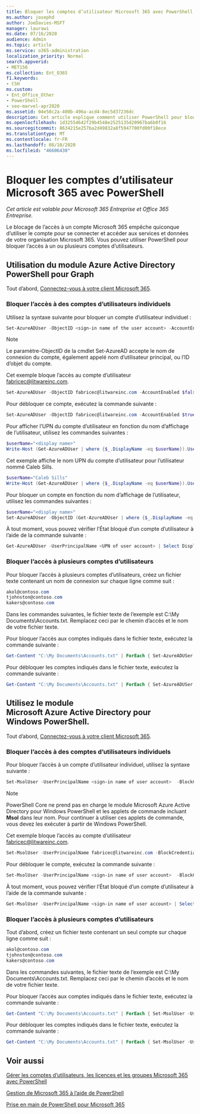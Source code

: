 ```yaml
---
title: Bloquer les comptes d’utilisateur Microsoft 365 avec PowerShell
ms.author: josephd
author: JoeDavies-MSFT
manager: laurawi
ms.date: 07/16/2020
audience: Admin
ms.topic: article
ms.service: o365-administration
localization_priority: Normal
search.appverid:
- MET150
ms.collection: Ent_O365
f1.keywords:
- CSH
ms.custom:
- Ent_Office_Other
- PowerShell
- seo-marvel-apr2020
ms.assetid: 04e58c2a-400b-496a-acd4-8ec5d37236dc
description: Cet article explique comment utiliser PowerShell pour bloquer et débloquer l’accès aux comptes Microsoft 365.
ms.openlocfilehash: 1d32554642f29b4548e2525135d20967ba6b0f16
ms.sourcegitcommit: 8634215e257ba2d49832a8f5947700fd00f18ece
ms.translationtype: MT
ms.contentlocale: fr-FR
ms.lasthandoff: 08/10/2020
ms.locfileid: "46606430"
---
```

# <a name="block-microsoft-365-user-accounts-with-powershell"></a>Bloquer les comptes d’utilisateur Microsoft 365 avec PowerShell

*Cet article est valable pour Microsoft 365 Entreprise et Office 365 Entreprise.*

Le blocage de l’accès à un compte Microsoft 365 empêche quiconque d’utiliser le compte pour se connecter et accéder aux services et données de votre organisation Microsoft 365. Vous pouvez utiliser PowerShell pour bloquer l’accès à un ou plusieurs comptes d’utilisateurs.

## <a name="use-the-azure-active-directory-powershell-for-graph-module"></a>Utilisation du module Azure Active Directory PowerShell pour Graph

Tout d’abord, [Connectez-vous à votre client Microsoft 365](connect-to-office-365-powershell.md#connect-with-the-azure-active-directory-powershell-for-graph-module).
 
### <a name="block-access-to-individual-user-accounts"></a>Bloquer l’accès à des comptes d’utilisateurs individuels

Utilisez la syntaxe suivante pour bloquer un compte d’utilisateur individuel :
  
```powershell
Set-AzureADUser -ObjectID <sign-in name of the user account> -AccountEnabled $false
```

> [!NOTE]
> Le paramètre-ObjectID de la cmdlet Set-AzureAD accepte le nom de connexion du compte, également appelé nom d’utilisateur principal, ou l’ID d’objet du compte. 
  
Cet exemple bloque l’accès au compte d’utilisateur fabricec@litwareinc.com.
  
```powershell
Set-AzureADUser -ObjectID fabricec@litwareinc.com -AccountEnabled $false
```

Pour débloquer ce compte, exécutez la commande suivante :
  
```powershell
Set-AzureADUser -ObjectID fabricec@litwareinc.com -AccountEnabled $true
```

Pour afficher l’UPN du compte d’utilisateur en fonction du nom d’affichage de l’utilisateur, utilisez les commandes suivantes :
  
```powershell
$userName="<display name>"
Write-Host (Get-AzureADUser | where {$_.DisplayName -eq $userName}).UserPrincipalName

```

Cet exemple affiche le nom UPN du compte d’utilisateur pour l’utilisateur nommé Caleb Sills.
  
```powershell
$userName="Caleb Sills"
Write-Host (Get-AzureADUser | where {$_.DisplayName -eq $userName}).UserPrincipalName
```

Pour bloquer un compte en fonction du nom d’affichage de l’utilisateur, utilisez les commandes suivantes :
  
```powershell
$userName="<display name>"
Set-AzureADUser -ObjectID (Get-AzureADUser | where {$_.DisplayName -eq $userName}).UserPrincipalName -AccountEnabled $false

```

À tout moment, vous pouvez vérifier l’État bloqué d’un compte d’utilisateur à l’aide de la commande suivante :
  
```powershell
Get-AzureADUser -UserPrincipalName <UPN of user account> | Select DisplayName,AccountEnabled
```

### <a name="block-access-to-multiple-user-accounts"></a>Bloquer l’accès à plusieurs comptes d’utilisateurs

Pour bloquer l’accès à plusieurs comptes d’utilisateurs, créez un fichier texte contenant un nom de connexion sur chaque ligne comme suit :
    
  ```powershell
akol@contoso.com
tjohnston@contoso.com
kakers@contoso.com
  ```

Dans les commandes suivantes, le fichier texte de l’exemple est C:\My Documents\Accounts.txt. Remplacez ceci par le chemin d’accès et le nom de votre fichier texte.
  
Pour bloquer l’accès aux comptes indiqués dans le fichier texte, exécutez la commande suivante :
    
```powershell
Get-Content "C:\My Documents\Accounts.txt" | ForEach { Set-AzureADUSer -ObjectID $_ -AccountEnabled $false }
```

Pour débloquer les comptes indiqués dans le fichier texte, exécutez la commande suivante :
    
```powershell
Get-Content "C:\My Documents\Accounts.txt" | ForEach { Set-AzureADUSer -ObjectID $_ -AccountEnabled $true }
```

## <a name="use-the-microsoft-azure-active-directory-module-for-windows-powershell"></a>Utilisez le module Microsoft Azure Active Directory pour Windows PowerShell.

Tout d’abord, [Connectez-vous à votre client Microsoft 365](connect-to-office-365-powershell.md#connect-with-the-microsoft-azure-active-directory-module-for-windows-powershell).
    
### <a name="block-access-to-individual-user-accounts"></a>Bloquer l’accès à des comptes d’utilisateurs individuels

Pour bloquer l’accès à un compte d’utilisateur individuel, utilisez la syntaxe suivante :
  
```powershell
Set-MsolUser -UserPrincipalName <sign-in name of user account>  -BlockCredential $true
```

>[!Note]
>PowerShell Core ne prend pas en charge le module Microsoft Azure Active Directory pour Windows PowerShell et les applets de commande incluant **Msol** dans leur nom. Pour continuer à utiliser ces applets de commande, vous devez les exécuter à partir de Windows PowerShell.
>

Cet exemple bloque l’accès au compte d’utilisateur fabricec@litwareinc.com.
  
```powershell
Set-MsolUser -UserPrincipalName fabricec@litwareinc.com -BlockCredential $true
```

Pour débloquer le compte, exécutez la commande suivante :
  
```powershell
Set-MsolUser -UserPrincipalName <sign-in name of user account>  -BlockCredential $false
```

À tout moment, vous pouvez vérifier l’État bloqué d’un compte d’utilisateur à l’aide de la commande suivante :
  
```powershell
Get-MsolUser -UserPrincipalName <sign-in name of user account> | Select DisplayName,BlockCredential
```

### <a name="block-access-to-multiple-user-accounts"></a>Bloquer l’accès à plusieurs comptes d’utilisateurs

Tout d’abord, créez un fichier texte contenant un seul compte sur chaque ligne comme suit :
    
```powershell
akol@contoso.com
tjohnston@contoso.com
kakers@contoso.com
```

Dans les commandes suivantes, le fichier texte de l’exemple est C:\My Documents\Accounts.txt. Remplacez ceci par le chemin d’accès et le nom de votre fichier texte.
    
Pour bloquer l’accès aux comptes indiqués dans le fichier texte, exécutez la commande suivante :
    
  ```powershell
  Get-Content "C:\My Documents\Accounts.txt" | ForEach { Set-MsolUser -UserPrincipalName $_ -BlockCredential $true }
  ```
Pour débloquer les comptes indiqués dans le fichier texte, exécutez la commande suivante :
    
  ```powershell
  Get-Content "C:\My Documents\Accounts.txt" | ForEach { Set-MsolUser -UserPrincipalName $_ -BlockCredential $false }
  ```

## <a name="see-also"></a>Voir aussi

[Gérer les comptes d’utilisateurs, les licences et les groupes Microsoft 365 avec PowerShell](manage-user-accounts-and-licenses-with-office-365-powershell.md)
  
[Gestion de Microsoft 365 à l’aide de PowerShell](manage-office-365-with-office-365-powershell.md)
  
[Prise en main de PowerShell pour Microsoft 365](getting-started-with-office-365-powershell.md)
